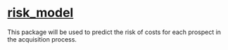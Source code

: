 # [risk_model](/README)

This package will be used to predict the risk of costs for each prospect in the acquisition process.